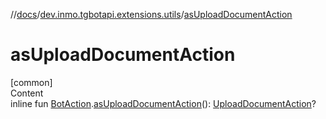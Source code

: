 //[docs](../../index.md)/[dev.inmo.tgbotapi.extensions.utils](index.md)/[asUploadDocumentAction](as-upload-document-action.md)



# asUploadDocumentAction  
[common]  
Content  
inline fun [BotAction](../dev.inmo.tgbotapi.types.actions/-bot-action/index.md).[asUploadDocumentAction](as-upload-document-action.md)(): [UploadDocumentAction](../dev.inmo.tgbotapi.types.actions/-upload-document-action/index.md)?  



